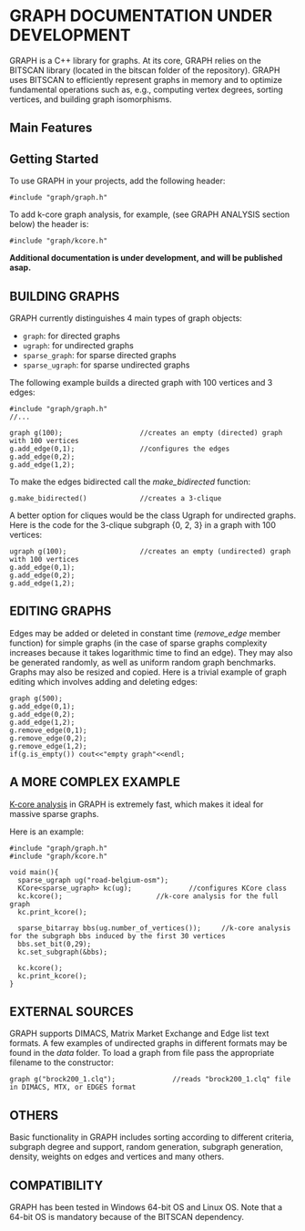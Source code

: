 
GRAPH DOCUMENTATION UNDER DEVELOPMENT
===================

GRAPH is a C++ library for graphs. At its core, GRAPH relies on the BITSCAN library (located in the bitscan folder of the repository). GRAPH uses BITSCAN to efficiently represent graphs in memory and to optimize fundamental operations such as, e.g., computing vertex degrees, sorting vertices, and building graph isomorphisms.

Main Features
-----------------------------



Getting Started
-----------------------------

To use GRAPH in your projects, add the following header: 

	#include "graph/graph.h"

To add k-core graph analysis, for example, (see GRAPH ANALYSIS section below) the header is:

	#include "graph/kcore.h"

**Additional documentation is under development, and will be published asap.**

BUILDING GRAPHS
-------------------------------
GRAPH currently distinguishes 4 main types of graph objects:

- `graph`: for directed graphs
- `ugraph`: for undirected graphs
- `sparse_graph`: for sparse directed graphs
- `sparse_ugraph`: for sparse undirected graphs


The following example builds a directed graph with 100 vertices and 3 edges:

    #include "graph/graph.h"
    //...
    
    graph g(100);					//creates an empty (directed) graph with 100 vertices
    g.add_edge(0,1);				//configures the edges
	g.add_edge(0,2);
	g.add_edge(1,2);


To make the edges bidirected call the *make\_bidirected* function:
   
    g.make_bidirected()				//creates a 3-clique

A better option for cliques would be the class Ugraph for undirected graphs. Here is the code for the 3-clique subgraph {0, 2, 3} in a graph with 100 vertices:
   
    ugraph g(100);					//creates an empty (undirected) graph with 100 vertices
	g.add_edge(0,1);				
	g.add_edge(0,2);
	g.add_edge(1,2);

EDITING GRAPHS
-------------------------------

Edges may be added or deleted in constant time (*remove\_edge* member function) for simple graphs (in the case of sparse graphs complexity increases because it takes logarithmic time to find an edge). They may also be generated randomly, as well as uniform random graph benchmarks. Graphs may also be resized and copied. Here is a trivial example of graph editing which involves adding and deleting edges:
   
    graph g(500);							
	g.add_edge(0,1);				
	g.add_edge(0,2);
	g.add_edge(1,2);
	g.remove_edge(0,1);
	g.remove_edge(0,2);
	g.remove_edge(1,2);
    if(g.is_empty()) cout<<"empty graph"<<endl;			

A MORE COMPLEX EXAMPLE
-------------------------------
[K-core analysis](https://en.wikipedia.org/wiki/Degeneracy_(graph_theory)) in GRAPH is extremely fast, which makes it ideal for massive sparse graphs.  

Here is an example:
    
    #include "graph/graph.h" 
    #include "graph/kcore.h" 
   				
    void main(){
	  sparse_ugraph ug("road-belgium-osm");
	  KCore<sparse_ugraph> kc(ug);				//configures KCore class
      kc.kcore();						//k-core analysis for the full graph
	  kc.print_kcore();	

	  sparse_bitarray bbs(ug.number_of_vertices());		//k-core analysis for the subgraph bbs induced by the first 30 vertices
	  bbs.set_bit(0,29);
	  kc.set_subgraph(&bbs);
	 
  	  kc.kcore();    
	  kc.print_kcore();							
    }



    
EXTERNAL SOURCES
-------------------------------

GRAPH supports DIMACS, Matrix Market Exchange and Edge list text formats. A few examples of undirected graphs in different formats may be found in the *data* folder. To load a graph from file pass the appropriate filename to the constructor:

    
    graph g("brock200_1.clq");				//reads "brock200_1.clq" file in DIMACS, MTX, or EDGES format
    
OTHERS
-------------------------------

Basic functionality in GRAPH includes sorting according to different criteria, subgraph degree and support,  random generation, subgraph generation, density, weights on edges and vertices and many others.


COMPATIBILITY
-------------------------------

GRAPH has been tested in Windows 64-bit OS and Linux OS. Note that a 64-bit OS is mandatory because of the BITSCAN dependency.
